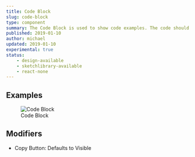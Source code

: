 ```yaml
---
title: Code Block
slug: code-block
type: component
summary: The Code Block is used to show code examples. The code should be able to be copy and pasted.
published: 2019-01-10
author: michael
updated: 2019-01-10
experimental: true
status:
    - design-available
    - sketchlibrary-available
    - react-none
---
```


##  Examples

<figure>
    <img src="/static/images/code-block.png" alt="Code Block">
    <figcaption>Code Block</figcaption>
</figure>

## Modifiers
* Copy Button: Defaults to Visible